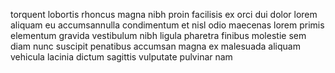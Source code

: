 torquent lobortis rhoncus magna nibh proin facilisis ex orci dui dolor lorem
aliquam eu accumsannulla condimentum et nisl odio maecenas lorem primis
elementum gravida vestibulum nibh ligula pharetra finibus molestie sem diam
nunc suscipit penatibus accumsan magna ex malesuada aliquam vehicula lacinia
dictum sagittis vulputate pulvinar nam